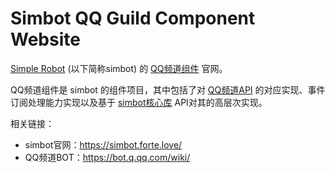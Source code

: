 # Simbot QQ Guild Component Website

[Simple Robot](https://github.com/simple-robot) (以下简称simbot) 的 [QQ频道组件](https://github.com/simple-robot/simbot-component-qq-guild) 官网。

QQ频道组件是 simbot 的组件项目，其中包括了对 [QQ频道API](https://bot.q.qq.com/wiki/develop/api/) 的对应实现、事件订阅处理能力实现以及基于 [simbot核心库](https://github.com/simple-robot/simpler-robot) API对其的高层次实现。

相关链接：

- simbot官网：https://simbot.forte.love/
- QQ频道BOT：https://bot.q.qq.com/wiki/
